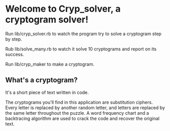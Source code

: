 # Welcome to Cryp_solver, a cryptogram solver!

Run lib/cryp_solver.rb to watch the program try to solve a cryptogram step by step.  

Rub lib/solve_many.rb to watch it solve 10 cryptograms and report on its success.  

Run lib/cryp_maker to make a cryptogram.  

## What's a cryptogram?

It's a short piece of text written in code.  

The cryptograms you'll find in this application are substitution ciphers.
Every letter is replaced by another random letter, and letters are replaced by the same letter throughout the puzzle.
A word frequency chart and a backtracing algorithm are used to crack the code and recover the original text.
